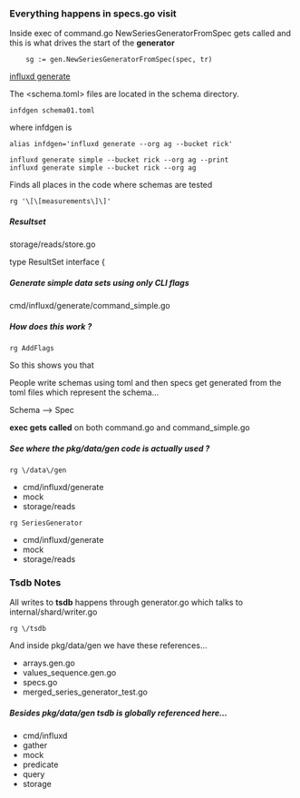 
### Everything happens in specs.go visit

Inside exec of command.go NewSeriesGeneratorFromSpec gets
called and this is what drives the start of the **generator**

```
	sg := gen.NewSeriesGeneratorFromSpec(spec, tr)
```

[influxd generate](https://v2.docs.influxdata.com/v2.0/reference/cli/influxd/generate)

The <schema.toml> files are located in the schema directory.

```
infdgen schema01.toml
```

where infdgen is

```
alias infdgen='influxd generate --org ag --bucket rick'
```

```
influxd generate simple --bucket rick --org ag --print
influxd generate simple --bucket rick --org ag
```

Finds all places in the code where schemas are tested

```
rg '\[\[measurements\]\]'
```

##### Resultset

storage/reads/store.go

type ResultSet interface {

##### Generate simple data sets using only CLI flags

cmd/influxd/generate/command_simple.go

##### How does this work ?

```
rg AddFlags
```

So this shows you that

People write schemas using toml and then specs get generated from
the toml files which represent the schema...

Schema --> Spec

**exec gets called** on both command.go and command_simple.go

##### See where the pkg/data/gen code is actually used ?

```
rg \/data\/gen
```

* cmd/influxd/generate
* mock
* storage/reads

```
rg SeriesGenerator
```

* cmd/influxd/generate
* mock
* storage/reads

### Tsdb Notes

All writes to **tsdb** happens through generator.go which talks to internal/shard/writer.go

```
rg \/tsdb
```

And inside pkg/data/gen we have these references...

* arrays.gen.go
* values_sequence.gen.go
* specs.go
* merged_series_generator_test.go

##### Besides pkg/data/gen tsdb is globally referenced here...

* cmd/influxd
* gather
* mock
* predicate
* query
* storage

